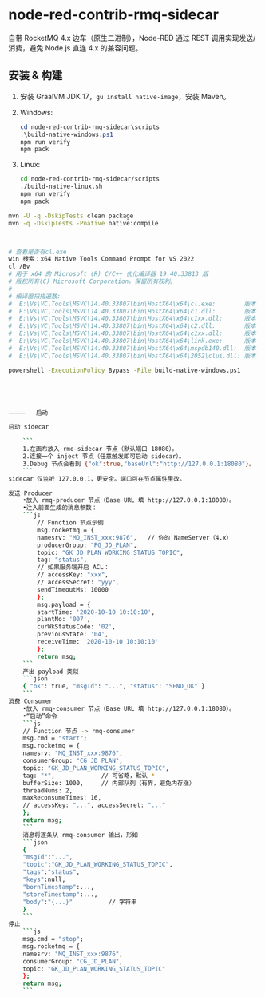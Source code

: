 # node-red-contrib-rmq-sidecar

自带 RocketMQ 4.x 边车（原生二进制），Node-RED 通过 REST 调用实现发送/消费，避免 Node.js 直连 4.x 的兼容问题。

## 安装 & 构建

1) 安装 GraalVM JDK 17，`gu install native-image`，安装 Maven。
2) Windows:

   ```powershell
   cd node-red-contrib-rmq-sidecar\scripts
   .\build-native-windows.ps1
   npm run verify
   npm pack
   
3) Linux:

    ```sh
    cd node-red-contrib-rmq-sidecar/scripts
    ./build-native-linux.sh
    npm run verify
    npm pack
    ```


```sh
mvn -U -q -DskipTests clean package
mvn -q -DskipTests -Pnative native:compile



# 查看是否有cl.exe
win 搜索：x64 Native Tools Command Prompt for VS 2022
cl /Bv
# 用于 x64 的 Microsoft (R) C/C++ 优化编译器 19.40.33813 版
# 版权所有(C) Microsoft Corporation。保留所有权利。
# 
# 编译器扫描遍数:
#  E:\Vs\VC\Tools\MSVC\14.40.33807\bin\HostX64\x64\cl.exe:        版本 19.40.33813.0
#  E:\Vs\VC\Tools\MSVC\14.40.33807\bin\HostX64\x64\c1.dll:        版本 19.40.33813.0
#  E:\Vs\VC\Tools\MSVC\14.40.33807\bin\HostX64\x64\c1xx.dll:      版本 19.40.33813.0
#  E:\Vs\VC\Tools\MSVC\14.40.33807\bin\HostX64\x64\c2.dll:        版本 19.40.33813.0
#  E:\Vs\VC\Tools\MSVC\14.40.33807\bin\HostX64\x64\c1xx.dll:      版本 19.40.33813.0
#  E:\Vs\VC\Tools\MSVC\14.40.33807\bin\HostX64\x64\link.exe:      版本 14.40.33813.0
#  E:\Vs\VC\Tools\MSVC\14.40.33807\bin\HostX64\x64\mspdb140.dll:  版本 14.40.33813.0
#  E:\Vs\VC\Tools\MSVC\14.40.33807\bin\HostX64\x64\2052\clui.dll: 版本 19.40.33813.0

powershell -ExecutionPolicy Bypass -File build-native-windows.ps1





⸻   启动

启动 sidecar

    ```
    1.在画布放入 rmq-sidecar 节点（默认端口 18080）。
    2.连接一个 inject 节点（任意触发即可启动 sidecar）。
    3.Debug 节点会看到 {"ok":true,"baseUrl":"http://127.0.0.1:18080"}。
    ```
sidecar 仅监听 127.0.0.1，更安全。端口可在节点属性里改。

发送 Producer
    •放入 rmq-producer 节点（Base URL 填 http://127.0.0.1:18080）。
    •注入前面生成的消息参数：
    ```js
        // Function 节点示例
        msg.rocketmq = {
        namesrv: "MQ_INST_xxx:9876",   // 你的 NameServer（4.x）
        producerGroup: "PG_JD_PLAN",
        topic: "GK_JD_PLAN_WORKING_STATUS_TOPIC",
        tag: "status",
        // 如果服务端开启 ACL：
        // accessKey: "xxx",
        // accessSecret: "yyy",
        sendTimeoutMs: 10000
        };
        msg.payload = {
        startTime: '2020-10-10 10:10:10',
        plantNo: '007',
        curWkStatusCode: '02',
        previousState: '04',
        receiveTime: '2020-10-10 10:10:10'
        };
        return msg;
    ```
    产出 payload 类似
    ```json
    { "ok": true, "msgId": "...", "status": "SEND_OK" }
    ```
消费 Consumer
    •放入 rmq-consumer 节点（Base URL 填 http://127.0.0.1:18080）。
    •“启动”命令
    ```js
    // Function 节点 -> rmq-consumer
    msg.cmd = "start";
    msg.rocketmq = {
    namesrv: "MQ_INST_xxx:9876",
    consumerGroup: "CG_JD_PLAN",
    topic: "GK_JD_PLAN_WORKING_STATUS_TOPIC",
    tag: "*",             // 可省略，默认 *
    bufferSize: 1000,     // 内部队列（有界，避免内存涨）
    threadNums: 2,
    maxReconsumeTimes: 16,
    // accessKey: "...", accessSecret: "..."
    };
    return msg;
    ```
    消息将逐条从 rmq-consumer 输出，形如
    ```json
    {
    "msgId":"...",
    "topic":"GK_JD_PLAN_WORKING_STATUS_TOPIC",
    "tags":"status",
    "keys":null,
    "bornTimestamp":...,
    "storeTimestamp":...,
    "body":"{...}"          // 字符串
    }
    ```
停止
    ```js
    msg.cmd = "stop";
    msg.rocketmq = {
    namesrv: "MQ_INST_xxx:9876",
    consumerGroup: "CG_JD_PLAN",
    topic: "GK_JD_PLAN_WORKING_STATUS_TOPIC"
    };
    return msg;
    ```

